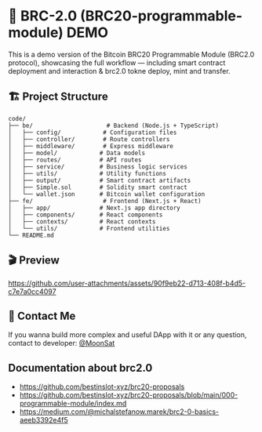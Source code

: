 # 🚀 BRC-2.0 (BRC20-programmable-module) DEMO

This is a demo version of the Bitcoin BRC20 Programmable Module (BRC2.0 protocol), showcasing the full workflow — including smart contract deployment and interaction & brc2.0 tokne deploy, mint and transfer.

## 🏗️ Project Structure

```
code/
├── be/                     # Backend (Node.js + TypeScript)
│   ├── config/            # Configuration files
│   ├── controller/        # Route controllers
│   ├── middleware/        # Express middleware
│   ├── model/            # Data models
│   ├── routes/           # API routes
│   ├── service/          # Business logic services
│   ├── utils/            # Utility functions
│   ├── output/           # Smart contract artifacts
│   ├── Simple.sol        # Solidity smart contract
│   └── wallet.json       # Bitcoin wallet configuration
├── fe/                    # Frontend (Next.js + React)
│   ├── app/              # Next.js app directory
│   ├── components/       # React components
│   ├── contexts/         # React contexts
│   └── utils/            # Frontend utilities
└── README.md
```

## 🎬 Preview

https://github.com/user-attachments/assets/90f9eb22-d713-408f-b4d5-c7e7a0cc4097


## 🚨 Contact Me

If you wanna build more complex and useful DApp with it or any question, contact to developer: [@MoonSat](https://t.me/mylord1_1)


## Documentation about brc2.0

- https://github.com/bestinslot-xyz/brc20-proposals
- https://github.com/bestinslot-xyz/brc20-proposals/blob/main/000-programmable-module/index.md
- https://medium.com/@michalstefanow.marek/brc2-0-basics-aeeb3392e4f5




